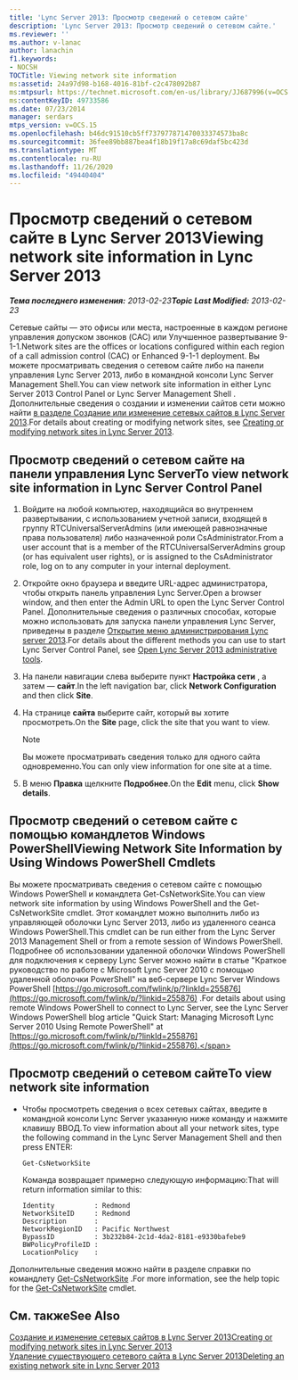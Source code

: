 ```yaml
---
title: 'Lync Server 2013: Просмотр сведений о сетевом сайте'
description: 'Lync Server 2013: Просмотр сведений о сетевом сайте.'
ms.reviewer: ''
ms.author: v-lanac
author: lanachin
f1.keywords:
- NOCSH
TOCTitle: Viewing network site information
ms:assetid: 24a97d98-b168-4016-81bf-c2c478092b87
ms:mtpsurl: https://technet.microsoft.com/en-us/library/JJ687996(v=OCS.15)
ms:contentKeyID: 49733586
ms.date: 07/23/2014
manager: serdars
mtps_version: v=OCS.15
ms.openlocfilehash: b46dc91510cb5ff737977871470033374573ba8c
ms.sourcegitcommit: 36fee89bb887bea4f18b19f17a8c69daf5bc423d
ms.translationtype: MT
ms.contentlocale: ru-RU
ms.lasthandoff: 11/26/2020
ms.locfileid: "49440404"
---
```

# <a name="viewing-network-site-information-in-lync-server-2013"></a><span data-ttu-id="e14d8-103">Просмотр сведений о сетевом сайте в Lync Server 2013</span><span class="sxs-lookup"><span data-stu-id="e14d8-103">Viewing network site information in Lync Server 2013</span></span>

<div data-xmlns="http://www.w3.org/1999/xhtml">

<div class="topic" data-xmlns="http://www.w3.org/1999/xhtml" data-msxsl="urn:schemas-microsoft-com:xslt" data-cs="https://msdn.microsoft.com/">

<div data-asp="https://msdn2.microsoft.com/asp">



</div>

<div id="mainSection">

<div id="mainBody"><span data-ttu-id="e14d8-104">

<span> </span></span><span class="sxs-lookup"><span data-stu-id="e14d8-104">

<span> </span></span></span>

<span data-ttu-id="e14d8-105">_**Тема последнего изменения:** 2013-02-23_</span><span class="sxs-lookup"><span data-stu-id="e14d8-105">_**Topic Last Modified:** 2013-02-23_</span></span>

<span data-ttu-id="e14d8-106">Сетевые сайты — это офисы или места, настроенные в каждом регионе управления допуском звонков (CAC) или Улучшенное развертывание 9-1-1.</span><span class="sxs-lookup"><span data-stu-id="e14d8-106">Network sites are the offices or locations configured within each region of a call admission control (CAC) or Enhanced 9-1-1 deployment.</span></span> <span data-ttu-id="e14d8-107">Вы можете просматривать сведения о сетевом сайте либо на панели управления Lync Server 2013, либо в командной консоли Lync Server Management Shell.</span><span class="sxs-lookup"><span data-stu-id="e14d8-107">You can view network site information in either Lync Server 2013 Control Panel or Lync Server Management Shell .</span></span> <span data-ttu-id="e14d8-108">Дополнительные сведения о создании и изменении сайтов сети можно найти [в разделе Создание или изменение сетевых сайтов в Lync Server 2013](lync-server-2013-creating-or-modifying-network-sites.md).</span><span class="sxs-lookup"><span data-stu-id="e14d8-108">For details about creating or modifying network sites, see [Creating or modifying network sites in Lync Server 2013](lync-server-2013-creating-or-modifying-network-sites.md).</span></span>

<div>

## <a name="to-view-network-site-information-in-lync-server-control-panel"></a><span data-ttu-id="e14d8-109">Просмотр сведений о сетевом сайте на панели управления Lync Server</span><span class="sxs-lookup"><span data-stu-id="e14d8-109">To view network site information in Lync Server Control Panel</span></span>

1.  <span data-ttu-id="e14d8-110">Войдите на любой компьютер, находящийся во внутреннем развертывании, с использованием учетной записи, входящей в группу RTCUniversalServerAdmins (или имеющей равнозначные права пользователя) либо назначенной роли CsAdministrator.</span><span class="sxs-lookup"><span data-stu-id="e14d8-110">From a user account that is a member of the RTCUniversalServerAdmins group (or has equivalent user rights), or is assigned to the CsAdministrator role, log on to any computer in your internal deployment.</span></span>

2.  <span data-ttu-id="e14d8-111">Откройте окно браузера и введите URL-адрес администратора, чтобы открыть панель управления Lync Server.</span><span class="sxs-lookup"><span data-stu-id="e14d8-111">Open a browser window, and then enter the Admin URL to open the Lync Server Control Panel.</span></span> <span data-ttu-id="e14d8-112">Дополнительные сведения о различных способах, которые можно использовать для запуска панели управления Lync Server, приведены в разделе [Открытие меню администрирования Lync server 2013](lync-server-2013-open-lync-server-administrative-tools.md).</span><span class="sxs-lookup"><span data-stu-id="e14d8-112">For details about the different methods you can use to start Lync Server Control Panel, see [Open Lync Server 2013 administrative tools](lync-server-2013-open-lync-server-administrative-tools.md).</span></span>

3.  <span data-ttu-id="e14d8-113">На панели навигации слева выберите пункт **Настройка сети** , а затем — **сайт**.</span><span class="sxs-lookup"><span data-stu-id="e14d8-113">In the left navigation bar, click **Network Configuration** and then click **Site**.</span></span>

4.  <span data-ttu-id="e14d8-114">На странице **сайта** выберите сайт, который вы хотите просмотреть.</span><span class="sxs-lookup"><span data-stu-id="e14d8-114">On the **Site** page, click the site that you want to view.</span></span>
    
    <div>
    

    > [!NOTE]  
    > <span data-ttu-id="e14d8-115">Вы можете просматривать сведения только для одного сайта одновременно.</span><span class="sxs-lookup"><span data-stu-id="e14d8-115">You can only view information for one site at a time.</span></span>

    
    </div>

5.  <span data-ttu-id="e14d8-116">В меню **Правка** щелкните **Подробнее**.</span><span class="sxs-lookup"><span data-stu-id="e14d8-116">On the **Edit** menu, click **Show details**.</span></span>

</div>

<div>

## <a name="viewing-network-site-information-by-using-windows-powershell-cmdlets"></a><span data-ttu-id="e14d8-117">Просмотр сведений о сетевом сайте с помощью командлетов Windows PowerShell</span><span class="sxs-lookup"><span data-stu-id="e14d8-117">Viewing Network Site Information by Using Windows PowerShell Cmdlets</span></span>

<span data-ttu-id="e14d8-118">Вы можете просматривать сведения о сетевом сайте с помощью Windows PowerShell и командлета Get-CsNetworkSite.</span><span class="sxs-lookup"><span data-stu-id="e14d8-118">You can view network site information by using Windows PowerShell and the Get-CsNetworkSite cmdlet.</span></span> <span data-ttu-id="e14d8-119">Этот командлет можно выполнить либо из управляющей оболочки Lync Server 2013, либо из удаленного сеанса Windows PowerShell.</span><span class="sxs-lookup"><span data-stu-id="e14d8-119">This cmdlet can be run either from the Lync Server 2013 Management Shell or from a remote session of Windows PowerShell.</span></span> <span data-ttu-id="e14d8-120">Подробнее об использовании удаленной оболочки Windows PowerShell для подключения к серверу Lync Server можно найти в статье "Краткое руководство по работе с Microsoft Lync Server 2010 с помощью удаленной оболочки PowerShell" на веб-сервере Lync Server Windows PowerShell [https://go.microsoft.com/fwlink/p/?linkId=255876](https://go.microsoft.com/fwlink/p/?linkid=255876) .</span><span class="sxs-lookup"><span data-stu-id="e14d8-120">For details about using remote Windows PowerShell to connect to Lync Server, see the Lync Server Windows PowerShell blog article "Quick Start: Managing Microsoft Lync Server 2010 Using Remote PowerShell" at [https://go.microsoft.com/fwlink/p/?linkId=255876](https://go.microsoft.com/fwlink/p/?linkid=255876).</span></span>

<div>

## <a name="to-view-network-site-information"></a><span data-ttu-id="e14d8-121">Просмотр сведений о сетевом сайте</span><span class="sxs-lookup"><span data-stu-id="e14d8-121">To view network site information</span></span>

  - <span data-ttu-id="e14d8-122">Чтобы просмотреть сведения о всех сетевых сайтах, введите в командной консоли Lync Server указанную ниже команду и нажмите клавишу ВВОД.</span><span class="sxs-lookup"><span data-stu-id="e14d8-122">To view information about all your network sites, type the following command in the Lync Server Management Shell and then press ENTER:</span></span>
    
        Get-CsNetworkSite
    
    <span data-ttu-id="e14d8-123">Команда возвращает примерно следующую информацию:</span><span class="sxs-lookup"><span data-stu-id="e14d8-123">That will return information similar to this:</span></span>
    
        Identity          : Redmond
        NetworkSiteID     : Redmond
        Description       :
        NetworkRegionID   : Pacific Northwest
        BypassID          : 3b232b84-2c1d-4da2-8181-e9330bafebe9
        BWPolicyProfileID :
        LocationPolicy    :

</div>

<span data-ttu-id="e14d8-124">Дополнительные сведения можно найти в разделе справки по командлету [Get-CsNetworkSite](https://docs.microsoft.com/powershell/module/skype/Get-CsNetworkSite) .</span><span class="sxs-lookup"><span data-stu-id="e14d8-124">For more information, see the help topic for the [Get-CsNetworkSite](https://docs.microsoft.com/powershell/module/skype/Get-CsNetworkSite) cmdlet.</span></span>

</div>

<div>

## <a name="see-also"></a><span data-ttu-id="e14d8-125">См. также</span><span class="sxs-lookup"><span data-stu-id="e14d8-125">See Also</span></span>


[<span data-ttu-id="e14d8-126">Создание и изменение сетевых сайтов в Lync Server 2013</span><span class="sxs-lookup"><span data-stu-id="e14d8-126">Creating or modifying network sites in Lync Server 2013</span></span>](lync-server-2013-creating-or-modifying-network-sites.md)  
[<span data-ttu-id="e14d8-127">Удаление существующего сетевого сайта в Lync Server 2013</span><span class="sxs-lookup"><span data-stu-id="e14d8-127">Deleting an existing network site in Lync Server 2013</span></span>](lync-server-2013-deleting-an-existing-network-site.md)  
  

<span data-ttu-id="e14d8-128"></div>

</div>

<span> </span>

</div>

</div>

</span><span class="sxs-lookup"><span data-stu-id="e14d8-128"></div>

</div>

<span> </span>

</div>

</div>

</span></span></div>

